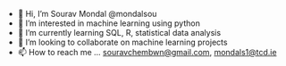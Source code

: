 - 👋 Hi, I’m  Sourav Mondal @mondalsou
- 👀 I’m interested in machine learning using python
- 🌱 I’m currently learning SQL, R, statistical data analysis
- 💞️ I’m looking to collaborate on machine learning projects
- 📫 How to reach me ... souravchembwn@gmail.com, mondals1@tcd.ie

<!---
mondalsou/mondalsou is a ✨ special ✨ repository because its `README.md` (this file) appears on your GitHub profile.
You can click the Preview link to take a look at your changes.
--->
